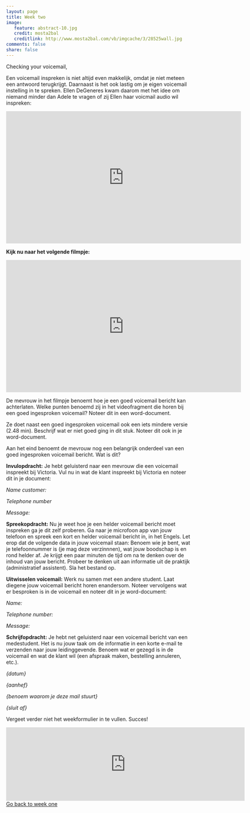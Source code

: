 ```yaml
---
layout: page 
title: Week two 
image: 
   feature: abstract-10.jpg
   credit: mosta2bal
   creditlink: http://www.mosta2bal.com/vb/imgcache/3/28525wall.jpg
comments: false
share: false
---
```

Checking your voicemail,

Een voicemail inspreken is niet altijd even makkelijk, omdat je niet meteen een antwoord terugkrijgt. Daarnaast is het ook lastig om je eigen voicemail instelling in te spreken. Ellen DeGeneres kwam daarom met het idee om niemand minder dan Adele te vragen of zij Ellen haar voicmail audio wil inspreken:
<iframe width="640" height="360" src="https://www.youtube-nocookie.com/embed/shUkX5on-Go?rel=0&amp;showinfo=0" frameborder="0" allowfullscreen></iframe>

<b>Kijk nu naar het volgende filmpje:</b>
<iframe width="640" height="360" src="https://www.youtube-nocookie.com/embed/KueEbFLODgg?rel=0&amp;showinfo=0" frameborder="0" allowfullscreen></iframe>

De mevrouw in het filmpje benoemt hoe je een goed voicemail bericht kan achterlaten. Welke punten benoemd zij in het videofragment die horen bij een goed ingesproken voicemail? Noteer dit in een word-document.

Ze doet naast een goed ingesproken voicemail ook een iets mindere versie (2.48 min). Beschrijf wat er niet goed ging in dit stuk. Noteer dit ook in je word-document.

Aan het eind benoemt de mevrouw nog een belangrijk onderdeel van een goed ingesproken voicemail bericht. Wat is dit? 



<b>Invulopdracht:</b>
Je hebt geluisterd naar een mevrouw die een voicemail inspreekt bij Victoria. Vul nu in wat de klant inspreekt bij Victoria en noteer dit in je document:

<i>Name customer: </i>

<i>Telephone number </i>

<i>Message:</i>



<b>Spreekopdracht:</b>
Nu je weet hoe je een helder voicemail bericht moet inspreken ga je dit zelf proberen. Ga naar je microfoon app van jouw telefoon en spreek een kort en helder voicemail bericht in, in het Engels. Let erop dat de volgende data in jouw voicemail staan: Benoem wie je bent, wat je telefoonnummer is (je mag deze verzinnnen), wat jouw boodschap is en rond helder af. Je krijgt een paar minuten de tijd om na te denken over de inhoud van jouw bericht. Probeer te denken uit aan informatie uit de praktijk (administratief assistent). Sla het bestand op.

<b>Uitwisselen voicemail:</b>
Werk nu samen met een andere student. Laat diegene jouw voicemail bericht horen enandersom. Noteer vervolgens wat er besproken is in de voicemail en noteer dit in je word-document: 

<i>Name:</i>

<i>Telephone number:</i>

<i>Message:</i>



<b>Schrijfopdracht:</b>
Je hebt net geluisterd naar een voicemail bericht van een medestudent. Het is nu jouw taak om de informatie in een korte e-mail te verzenden naar jouw leidinggevende. Benoem wat er gezegd is in de voicemail en wat de klant wil (een afspraak maken, bestelling annuleren, etc.). 

<i>{datum}</i>

<i>{aanhef}</i>

<i>{benoem waarom je deze mail stuurt} </i>

<i>{sluit af}</i>

Vergeet verder niet het weekformulier in te vullen. Succes!

<iframe src="https://drive.google.com/embeddedfolderview?id=0BycjBNS3AKDWM2VweUJVS1pBc1U#list" width="650" height="200" frameborder="0"></iframe>


<div style="float: left"> 
<a href="{{ site.url }}/business-administration/project/week-1/" class="btn">Go back to week one</a>
</div>

<!-- <div style="float: right"> 
<a href="{{ site.url }}/business-administration/project/week-3/" class="btn">Go to week three</a>
</div> !-->
